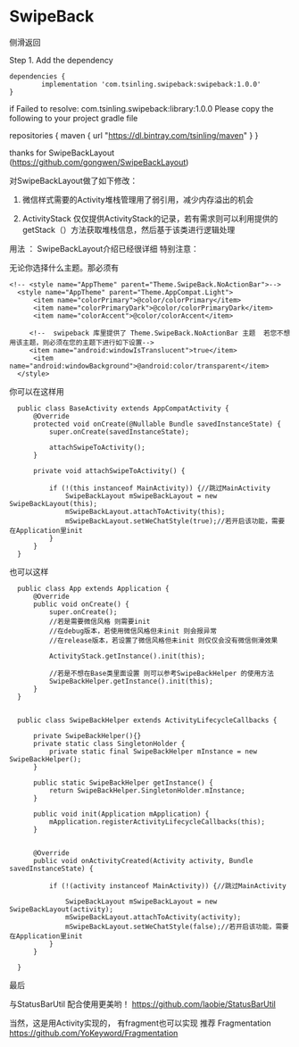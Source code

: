 
# SwipeBack
侧滑返回



Step 1. Add the dependency

 	dependencies {
 	        implementation 'com.tsinling.swipeback:swipeback:1.0.0'
 	}


if  Failed to resolve: com.tsinling.swipeback:library:1.0.0
Please copy the following to your project gradle file

repositories {
    maven {
        url  "https://dl.bintray.com/tsinling/maven"
    }
}

thanks for SwipeBackLayout (https://github.com/gongwen/SwipeBackLayout)

对SwipeBackLayout做了如下修改：

1. 微信样式需要的Activity堆栈管理用了弱引用，减少内存溢出的机会

2. ActivityStack 仅仅提供ActivityStack的记录，若有需求则可以利用提供的 getStack（）方法获取堆栈信息，然后基于该类进行逻辑处理

用法 ：
  SwipeBackLayout介绍已经很详细  特别注意：

  无论你选择什么主题。那必须有

    <!-- <style name="AppTheme" parent="Theme.SwipeBack.NoActionBar">-->
      <style name="AppTheme" parent="Theme.AppCompat.Light">
          <item name="colorPrimary">@color/colorPrimary</item>
          <item name="colorPrimaryDark">@color/colorPrimaryDark</item>
          <item name="colorAccent">@color/colorAccent</item>

         <!--  swipeback 库里提供了 Theme.SwipeBack.NoActionBar 主题  若您不想用该主题，则必须在您的主题下进行如下设置-->
         <item name="android:windowIsTranslucent">true</item>
          <item name="android:windowBackground">@android:color/transparent</item>
      </style>

   你可以在这样用


      public class BaseActivity extends AppCompatActivity {
          @Override
          protected void onCreate(@Nullable Bundle savedInstanceState) {
              super.onCreate(savedInstanceState);

              attachSwipeToActivity();
          }

          private void attachSwipeToActivity() {

              if (!(this instanceof MainActivity)) {//跳过MainActivity
                  SwipeBackLayout mSwipeBackLayout = new SwipeBackLayout(this);
                  mSwipeBackLayout.attachToActivity(this);
                  mSwipeBackLayout.setWeChatStyle(true);//若开启该功能，需要在Application里init
              }
          }
      }


   也可以这样

      public class App extends Application {
          @Override
          public void onCreate() {
              super.onCreate();
              //若是需要微信风格 则需要init
              //在debug版本，若使用微信风格但未init 则会报异常
              //在release版本，若设置了微信风格但未init 则仅仅会没有微信侧滑效果

              ActivityStack.getInstance().init(this);

              //若是不想在Base类里面设置 则可以参考SwipeBackHelper 的使用方法
              SwipeBackHelper.getInstance().init(this);
          }
      }


      public class SwipeBackHelper extends ActivityLifecycleCallbacks {

          private SwipeBackHelper(){}
          private static class SingletonHolder {
              private static final SwipeBackHelper mInstance = new SwipeBackHelper();
          }

          public static SwipeBackHelper getInstance() {
              return SwipeBackHelper.SingletonHolder.mInstance;
          }

          public void init(Application mApplication) {
              mApplication.registerActivityLifecycleCallbacks(this);
          }


          @Override
          public void onActivityCreated(Activity activity, Bundle savedInstanceState) {

              if (!(activity instanceof MainActivity)) {//跳过MainActivity

                  SwipeBackLayout mSwipeBackLayout = new SwipeBackLayout(activity);
                  mSwipeBackLayout.attachToActivity(activity);
                  mSwipeBackLayout.setWeChatStyle(false);//若开启该功能，需要在Application里init
              }
          }

      }


  最后

  与StatusBarUtil 配合使用更美哟！  https://github.com/laobie/StatusBarUtil


  当然，这是用Activity实现的， 有fragment也可以实现 推荐 Fragmentation https://github.com/YoKeyword/Fragmentation
